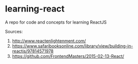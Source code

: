 # learning-react
A repo for code and concepts for learning ReactJS

Sources:
 1. http://www.reactenlightenment.com/
 2. https://www.safaribooksonline.com/library/view/building-in-reactjs/97814571978
 3. https://github.com/FrontendMasters/2015-02-13-React/

